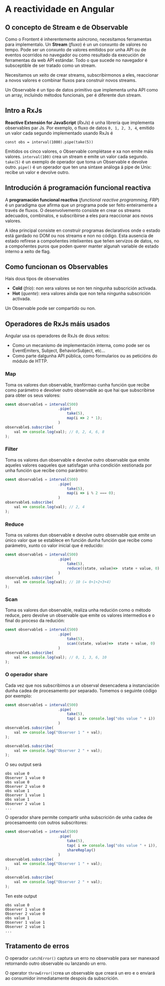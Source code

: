 # A reactividade en Angular

##  O concepto de Stream e de Observable

Como o Frontent é inherentemente asíncrono, necesitamos ferramentas para implementalo. Un **Stream** (_fluxo_) é un un conxunto de valores no tempo. Pode ser un conxunto de valores emitidos por unha API ou de eventos ocorridos no navegador ou como resultado da execución de ferramentas da web API estándar. Todo o que sucede no navegador é subsceptible de ser tratado como un stream.

Necesitamos un xeito de crear streams, subscribirmonos a eles, reaccionar a novos valores e combinar fluxos para construír novos streams.

Un Observable é un tipo de datos primitivo que implementa unha API como un array, incluíndo métodos funcionais, per é diferente dun stream.

## Intro a RxJs

**Reactive Extensión for JavaScript** (_RxJs_) é unha librería que implementa observables par Js. Por exemplo, o fluxo de datos `0, 1, 2, 3, 4`, emitido un valor cada segundo implementado usando RxJs é 

`const obs = interval(1000).pipe(take(5))`

Emitidos os cinco valores, o Observable complétase e xa non emite máis valores. `interval(100)` crea un stream e emite un valor cada segundo. `take(5)` é un exemplo de operador que toma un Observable e devolve outro. `pipe()` é un operador que ten una sintaxe análoga á pipe de Unix: recibe un valor e devolve outro.

## Introdución á programación funcional reactiva

A **programación funcional reactiva** (_functional reactive programming, FRP_) é un paradigma que afirma que un programa pode ser feito enteiramente a través de fluxos. O desenvolvemento consiste en crear os streams adecuados, combinalos, e subscribirse a eles para reaccionar aos novos valores.

A idea principal consiste en construír programas declarativos onde o estado está gardado no DOM ou nos streams e non no código. Esta ausencia de estado refírese a compoñentes intelixentes que teñen servizos de datos, no a compoñentes puros que poden querer manter algunah variable de estado interno a xeito de flag.

## Como funcionan os Observables

Hais dous tipos de observables

* **Cold** (_frío_): non xera valores se non ten ningunha subscrición activada.
* **Hot** (_quente_): xera valores aínda que non teña ningunha subscrición activada.

Un Observable pode ser compartido ou non. 

##  Operadores de RxJs máis usados

Angular usa os operadores de RxJs de dous xeitos:

* Como un mecanismo de implementación interna, como pode ser os EventEmiters, Subject, BehaviorSubject, etc...
* Como parte dalgunha API pública, como formularios ou as peticións do módulo de HTTP.

### Map

Toma os valores dun observable, tranfórmao cunha función que recibe como parámetro e devolver outro observable ao que hai que subscribirse para obter os seus valores:

```TypeScript
const observable$ = interval(500)
                        .pipe(
                            take(5),
                            map(i => 2 * 1);
                        )
observable$.subscribe(
    val => console.log(val); // 0, 2, 4, 6, 8
);
```

### Filter

Toma os valores dun observable e devolve outro observable que emite aqueles valores  oaqueles que satisfagan unha condición xestionada por unha función que recibe como parámtro:

```TypeScript
const observable$ = interval(500)
                        .pipe(
                            take(5),
                            map(i => i % 2 === 0);
                        )
observable$.subscribe(
    val => console.log(val); // 2, 4
);
```

### Reduce

Toma os valores dun observable e devolve outro observable que emite un único valor que se establece en función dunha función que recibe como parámetro, xunto co valor inicial que é reducido:

```TypeScript
const observable$ = interval(500)
                        .pipe(
                            take(5),
                            reduce((state, value)=>  state + value, 0)
                        )
observable$.subscribe(
    val => console.log(val); // 10 (= 0+1+2+3+4)
);
```

### Scan

Toma os valores dun observable, realiza unha redución como o método reduce, pero devolve un observable que emite os valores intermedios e o final do proceso da redución:

```TypeScript
const observable$ = interval(500)
                        .pipe(
                            take(5),
                            scan((state, value)=>  state + value, 0)
                        )
observable$.subscribe(
    val => console.log(val); // 0, 1, 3, 6, 10
);
```

### O operador share

Cada vez que nos subscribimos a un observal desencadena a instanciación dunha cadea de procesamento por separado. Tomemos o seguinte código por exemplo:

```TypeScript
const observable$ = interval(500)
                        .pipe(
                            take(5),
                            tap( i => console.log("obs value " + i))
                        )
observable$.subscribe(
    val => console.log("Observer 1 " + val); 
);

observable$.subscribe(
    val => console.log("Observer 2 " + val); 
);
```

O seu output será

```
obs value 0
Observer 1 value 0
obs value 0
Observer 2 value 0
obs value 1
Observer 1 value 1
obs value 1
Observer 2 value 1
...
```

O operador share permite compartir unha subscrición de unha cadea de procesamoento con outros subscritores: 
```TypeScript
const observable$ = interval(500)
                        .pipe(
                            take(5),
                            tap( i => console.log("obs value " + i)),
                            shareReplay()
                        )
observable$.subscribe(
    val => console.log("Observer 1 " + val); 
);

observable$.subscribe(
    val => console.log("Observer 2 " + val); 
);
```

Ten este output

```
obs value 0
Observer 1 value 0
Observer 2 value 0
obs value 1
Observer 1 value 1
Observer 2 value 1
...
```

## Tratamento de erros
O operador `catchError()` captura un erro no observable para ser manexaod retornando outro observable ou lanzando un erro.

O operator `throwError()`crea un observable que creará un ero e o enviará ao consumidor inmediatamente despois da subscrición. 

